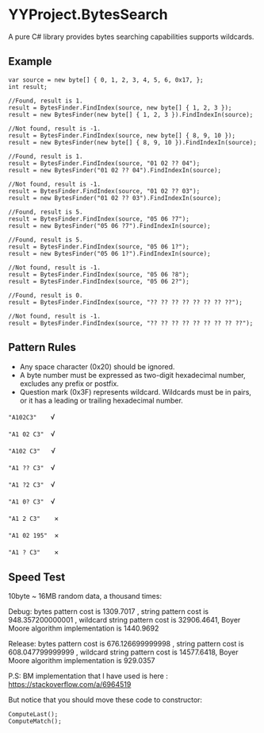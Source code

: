 # YYProject.BytesSearch
A pure C# library provides bytes searching capabilities supports wildcards.

## Example

```
var source = new byte[] { 0, 1, 2, 3, 4, 5, 6, 0x17, };
int result;

//Found, result is 1.
result = BytesFinder.FindIndex(source, new byte[] { 1, 2, 3 });
result = new BytesFinder(new byte[] { 1, 2, 3 }).FindIndexIn(source);

//Not found, result is -1.
result = BytesFinder.FindIndex(source, new byte[] { 8, 9, 10 });
result = new BytesFinder(new byte[] { 8, 9, 10 }).FindIndexIn(source);

//Found, result is 1.
result = BytesFinder.FindIndex(source, "01 02 ?? 04");
result = new BytesFinder("01 02 ?? 04").FindIndexIn(source);

//Not found, result is -1.
result = BytesFinder.FindIndex(source, "01 02 ?? 03");
result = new BytesFinder("01 02 ?? 03").FindIndexIn(source);

//Found, result is 5.
result = BytesFinder.FindIndex(source, "05 06 ?7");
result = new BytesFinder("05 06 ?7").FindIndexIn(source);

//Found, result is 5.
result = BytesFinder.FindIndex(source, "05 06 1?");
result = new BytesFinder("05 06 1?").FindIndexIn(source);

//Not found, result is -1.
result = BytesFinder.FindIndex(source, "05 06 ?8");
result = BytesFinder.FindIndex(source, "05 06 2?");

//Found, result is 0.
result = BytesFinder.FindIndex(source, "?? ?? ?? ?? ?? ?? ?? ??");

//Not found, result is -1.
result = BytesFinder.FindIndex(source, "?? ?? ?? ?? ?? ?? ?? ?? ??");
```

## Pattern Rules
* Any space character (0x20) should be ignored.
* A byte number must be expressed as two-digit hexadecimal number, excludes any prefix or postfix.
* Question mark (0x3F) represents wildcard. Wildcards must be in pairs, or it has a leading or trailing hexadecimal number.

`"A102C3"`　　√

`"A1 02 C3"`　√

`"A102 C3"`　&nbsp;&nbsp;√

`"A1 ?? C3"`　√

`"A1 ?2 C3"`　√

`"A1 0? C3"`　√

`"A1 2 C3"`　　×

`"A1 02 195"`　×

 `"A1 ? C3"`　　×
 
 ## Speed Test

10byte ~ 16MB random data, a thousand times:

Debug: bytes pattern cost is 1309.7017 , string pattern cost is 948.357200000001 , wildcard string pattern cost is 32906.4641, Boyer Moore algorithm implementation is 1440.9692

Release: bytes pattern cost is 676.126699999998 , string pattern cost is 608.047799999999 , wildcard string pattern cost is 14577.6418, Boyer Moore algorithm implementation is 929.0357

P.S: BM implementation that I have used is here : https://stackoverflow.com/a/6964519

But notice that you should move these code to constructor:
```
ComputeLast();
ComputeMatch();
```
